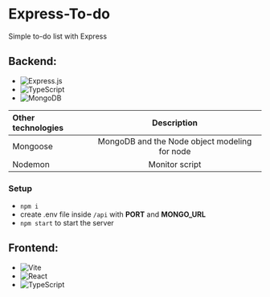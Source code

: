 # Express-To-do
Simple to-do list with Express

## Backend:
- ![Express.js](https://img.shields.io/badge/express.js-%23404d59.svg?style=for-the-badge&logo=express&logoColor=%2361DAFB)
- ![TypeScript](https://img.shields.io/badge/typescript-%23007ACC.svg?style=for-the-badge&logo=typescript&logoColor=white)
- ![MongoDB](https://img.shields.io/badge/MongoDB-%234ea94b.svg?style=for-the-badge&logo=mongodb&logoColor=white)

| Other technologies        | Description | 
| :---                      |    :----:   |  
| Mongoose                 | MongoDB and the Node object modeling  for node   | 
| Nodemon                 | Monitor script    | 


### Setup
- `npm i `
- create .env file inside `/api` with **PORT** and **MONGO_URL**
- `npm start` to start the server 


## Frontend:
- ![Vite](https://img.shields.io/badge/vite-%23646CFF.svg?style=for-the-badge&logo=vite&logoColor=white)
- ![React](https://img.shields.io/badge/react-%2320232a.svg?style=for-the-badge&logo=react&logoColor=%2361DAFB)
- ![TypeScript](https://img.shields.io/badge/typescript-%23007ACC.svg?style=for-the-badge&logo=typescript&logoColor=white)


